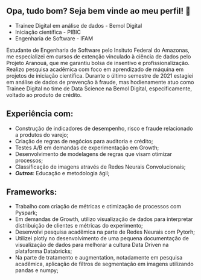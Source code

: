 

## Opa, tudo bom? Seja bem vinde ao meu perfil! :wave:
* Trainee Digital em análise de dados - Bemol Digital
* Iniciação científica - PIBIC
* Engenharia de Software - IFAM

Estudante de Engenharia de Software pelo Insituto Federal do Amazonas, me especializei em cursos de extenção vinculado à ciência de dados pelo Projeto Aranouá, que me garantiu bolsa de insentivo e profissionalização. Realizo pesquisa acadêmica com foco em aprendizado de máquina em projetos de iniciação científica. Durante o último semestre de 2021 estagiei em análise de dados de prevenção à fraude, mas hodienamente atuo como Trainee Digital no time de Data Science na Bemol Digital, especificamente,  voltado ao produto de crédito.

## Experiência com:
* Construção de indicadores de desempenho, risco e fraude relacionado a produtos do varejo;
* Criação de regras de negócios para auditoria e crédito;
* Testes A/B em demandas de experimentação em Growth;
* Desenvolvimento de modelagens de regras que visam otimizar processos;
* Classificação de imagens através de Redes Neurais Convolucionais;
* ***Outros***: Educação e metodologia ágil;

## Frameworks:
* Trabalho com criação de métricas e otimização de processos com Pyspark;
* Em demandas de Growth, utilizo visualização de dados para interpretar distribuição de clientes e métricas do experimento;
* Desenvolvi pesquisa acadêmica na parte de Redes Neurais com Pytorh;
* Utilizei plotly no desenvolvimento de uma pequena documentação de visualização de dados para melhorar a cultura Data Driven na plataforma Databricks;
* Na parte de tratamento e augmentation, notadamente em pesquisa acadêmica, aplicação de filtros de segmentação em imagens utilizando pandas e numpy;


